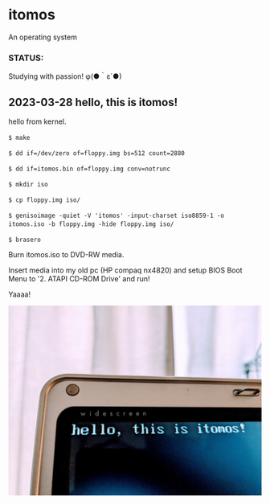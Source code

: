 # itomos
An operating system

### STATUS:
Studying with passion! φ(●｀ε´●)

## 2023-03-28 hello, this is itomos!

hello from kernel.

`$ make`

`$ dd if=/dev/zero of=floppy.img bs=512 count=2880`

`$ dd if=itomos.bin of=floppy.img conv=notrunc`

`$ mkdir iso`

`$ cp floppy.img iso/`

`$ genisoimage -quiet -V 'itomos' -input-charset iso8859-1 -o itomos.iso -b floppy.img -hide floppy.img iso/`

`$ brasero`

Burn itomos.iso to DVD-RW media.

Insert media into my old pc (HP compaq nx4820) and setup BIOS Boot Menu to '2. ATAPI CD-ROM Drive' and run!

Yaaaa!

![itomos](2023-03-28.jpg)
